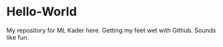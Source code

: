 # Hello-World
My repository for ML
Kader here.  Getting my feet wet with Github.  Sounds like fun. 
